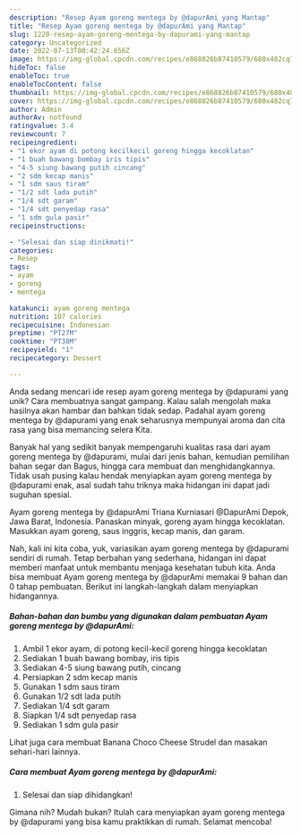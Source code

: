```yaml
---
description: "Resep Ayam goreng mentega by @dapurAmi yang Mantap"
title: "Resep Ayam goreng mentega by @dapurAmi yang Mantap"
slug: 1220-resep-ayam-goreng-mentega-by-dapurami-yang-mantap
category: Uncategorized
date: 2022-07-13T00:42:24.656Z
image: https://img-global.cpcdn.com/recipes/e868826b87410579/680x482cq70/ayam-goreng-mentega-by-dapurami-foto-resep-utama.jpg
hideToc: false
enableToc: true
enableTocContent: false
thumbnail: https://img-global.cpcdn.com/recipes/e868826b87410579/680x482cq70/ayam-goreng-mentega-by-dapurami-foto-resep-utama.jpg
cover: https://img-global.cpcdn.com/recipes/e868826b87410579/680x482cq70/ayam-goreng-mentega-by-dapurami-foto-resep-utama.jpg
author: Admin
authorAv: notfound
ratingvalue: 3.4
reviewcount: 7
recipeingredient:
- "1 ekor ayam di potong kecilkecil goreng hingga kecoklatan"
- "1 buah bawang bombay iris tipis"
- "4-5 siung bawang putih cincang"
- "2 sdm kecap manis"
- "1 sdm saus tiram"
- "1/2 sdt lada putih"
- "1/4 sdt garam"
- "1/4 sdt penyedap rasa"
- "1 sdm gula pasir"
recipeinstructions:

- "Selesai dan siap dinikmati!"
categories:
- Resep
tags:
- ayam
- goreng
- mentega

katakunci: ayam goreng mentega 
nutrition: 107 calories
recipecuisine: Indonesian
preptime: "PT27M"
cooktime: "PT38M"
recipeyield: "1"
recipecategory: Dessert

---
```





Anda sedang mencari ide resep ayam goreng mentega by @dapurami yang unik? Cara membuatnya sangat gampang. Kalau salah mengolah maka hasilnya akan hambar dan bahkan tidak sedap. Padahal ayam goreng mentega by @dapurami yang enak seharusnya mempunyai aroma dan cita rasa yang bisa memancing selera Kita.





Banyak hal yang sedikit banyak mempengaruhi kualitas rasa dari ayam goreng mentega by @dapurami, mulai dari jenis bahan, kemudian pemilihan bahan segar dan Bagus, hingga cara membuat dan menghidangkannya. Tidak usah pusing kalau hendak menyiapkan ayam goreng mentega by @dapurami enak,      asal sudah tahu triknya maka hidangan ini dapat jadi suguhan spesial.














Ayam goreng mentega by @dapurAmi Triana Kurniasari @DapurAmi Depok, Jawa Barat, Indonesia. Panaskan minyak, goreng ayam hingga kecoklatan. Masukkan ayam goreng, saus inggris, kecap manis, dan garam.






Nah, kali ini kita coba, yuk, variasikan ayam goreng mentega by @dapurami sendiri di rumah. Tetap berbahan yang sederhana, hidangan ini dapat memberi manfaat untuk membantu menjaga kesehatan tubuh kita. Anda bisa membuat Ayam goreng mentega by @dapurAmi memakai 9 bahan dan 0 tahap pembuatan. Berikut ini langkah-langkah dalam menyiapkan hidangannya.

<!--inarticleads1-->

##### Bahan-bahan dan bumbu yang digunakan dalam pembuatan Ayam goreng mentega by @dapurAmi:

1. Ambil 1 ekor ayam, di potong kecil-kecil goreng hingga kecoklatan
1. Sediakan 1 buah bawang bombay, iris tipis
1. Sediakan 4-5 siung bawang putih, cincang
1. Persiapkan 2 sdm kecap manis
1. Gunakan 1 sdm saus tiram
1. Gunakan 1/2 sdt lada putih
1. Sediakan 1/4 sdt garam
1. Siapkan 1/4 sdt penyedap rasa
1. Sediakan 1 sdm gula pasir


Lihat juga cara membuat Banana Choco Cheese Strudel dan masakan sehari-hari lainnya. 

<!--inarticleads2-->

##### Cara membuat Ayam goreng mentega by @dapurAmi:


1. Selesai dan siap dihidangkan!



Gimana nih? Mudah bukan? Itulah cara menyiapkan ayam goreng mentega by @dapurami yang bisa kamu praktikkan di rumah. Selamat mencoba!
